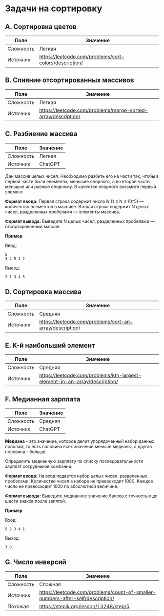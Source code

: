 # Задачи на сортировку

## A. Сортировка цветов

| Поле      | Значение                                               |
|-----------|--------------------------------------------------------|
| Сложность | Легкая                                                 |
| Источник  | https://leetcode.com/problems/sort-colors/description/ |

## B. Слияние отсортированных массивов

| Поле      | Значение                                                      |
|-----------|---------------------------------------------------------------|
| Сложность | Легкая                                                        |
| Источник  | https://leetcode.com/problems/merge-sorted-array/description/ |

## C. Разбиение массива

| Поле      | Значение |
|-----------|----------|
| Сложность | Легкая   |
| Источник  | ChatGPT  |

Дан массив целых чисел. Необходимо разбить его на части так, чтобы в первой части были элементы, меньшие опорного,
а во второй части меньшие или равные опорному. В качестве опорного возьмите первый элемент.

**Формат ввода:**
Первая строка содержит число N (1 ≤ N ≤ 10^5) — количество элементов в массиве. Вторая строка содержит N целых
чисел, разделенных пробелами — элементы массива.

**Формат вывода:**
Выведите N целых чисел, разделенных пробелами — отсортированный массив.

**Пример**

Ввод:

```
5
3 4 5 1 2
```

Вывод:

```
2 1 3 4 5
```

## D. Сортировка массива

| Поле      | Значение                                                 |
|-----------|----------------------------------------------------------|
| Сложность | Средняя                                                  |
| Источник  | https://leetcode.com/problems/sort-an-array/description/ |

## E. K-й наибольший элемент

| Поле      | Значение                                                                   |
|-----------|----------------------------------------------------------------------------|
| Сложность | Средняя                                                                    |
| Источник  | https://leetcode.com/problems/kth-largest-element-in-an-array/description/ |

## F. Медианная зарплата

| Поле      | Значение |
|-----------|----------|
| Сложность | Средняя  |
| Источник  | ChatGPT  |

**Медиана** - это значение, которое делит упорядоченный набор данных
пополам, то есть половина всех значений меньше медианы, а другая половина - больше.

Определить медианную зарплату по списку последовательности зарплат сотрудников компании.

**Формат ввода:**
На вход подается набор целых чисел, разделенных пробелами. Количество чисел в наборе не превосходит 1000.
Каждое число не превосходит 1000 по абсолютной величине.

**Формат вывода:**
Выведите медианное значение баллов с точностью до шести знаков после запятой.

**Пример**

Вход:

```
5 2 3 4 1
```

Выход:

```
3.0
```

## G. Число инверсий

| Поле      | Значение                                                                       |
|-----------|--------------------------------------------------------------------------------|
| Сложность | Сложная                                                                        |
| Источник  | https://leetcode.com/problems/count-of-smaller-numbers-after-self/description/ |
| Похожая   | https://stepik.org/lesson/13248/step/5                                         |
